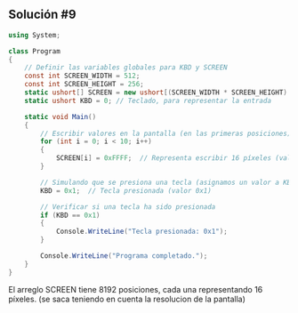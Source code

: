 ## Solución #9

```csharp
using System;

class Program
{
    // Definir las variables globales para KBD y SCREEN
    const int SCREEN_WIDTH = 512;
    const int SCREEN_HEIGHT = 256;
    static ushort[] SCREEN = new ushort[(SCREEN_WIDTH * SCREEN_HEIGHT) / 16]; // 8192 posiciones de memoria
    static ushort KBD = 0; // Teclado, para representar la entrada

    static void Main()
    {
        // Escribir valores en la pantalla (en las primeras posiciones)
        for (int i = 0; i < 10; i++)
        {
            SCREEN[i] = 0xFFFF;  // Representa escribir 16 píxeles (valor 0xFFFF)
        }

        // Simulando que se presiona una tecla (asignamos un valor a KBD)
        KBD = 0x1;  // Tecla presionada (valor 0x1)

        // Verificar si una tecla ha sido presionada
        if (KBD == 0x1)
        {
            Console.WriteLine("Tecla presionada: 0x1");
        }

        Console.WriteLine("Programa completado.");
    }
}
```

El arreglo SCREEN tiene 8192 posiciones, cada una representando 16 píxeles. (se saca teniendo en cuenta la resolucion de la pantalla)


